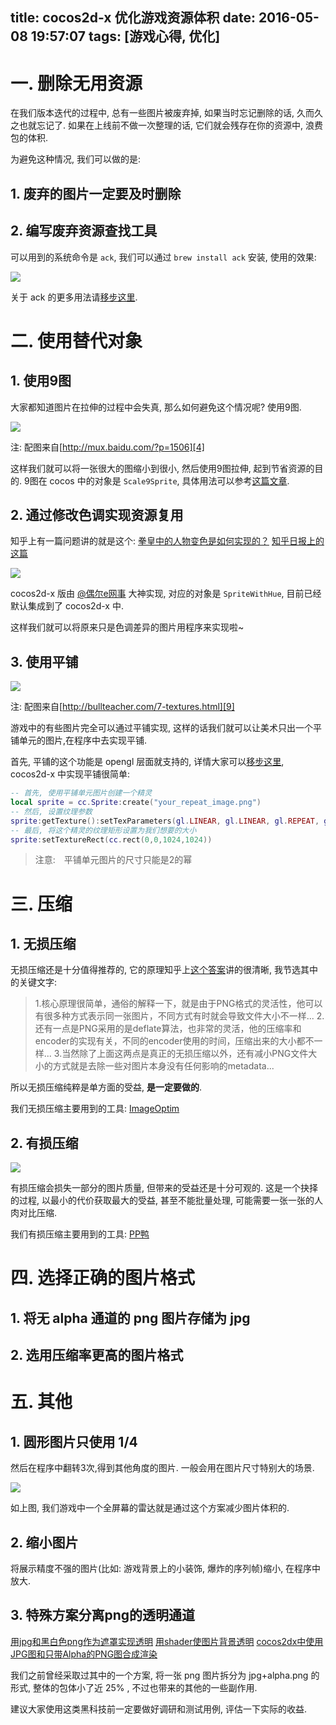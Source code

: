 title: cocos2d-x 优化游戏资源体积
date: 2016-05-08 19:57:07
tags: [游戏心得, 优化]
---


# 一. 删除无用资源

在我们版本迭代的过程中, 总有一些图片被废弃掉, 如果当时忘记删除的话, 久而久之也就忘记了. 如果在上线前不做一次整理的话, 它们就会残存在你的资源中, 浪费包的体积.

为避免这种情况, 我们可以做的是:

## 1. 废弃的图片一定要及时删除
## 2. 编写废弃资源查找工具

可以用到的系统命令是 `ack`, 我们可以通过 `brew install ack` 安装, 使用的效果:

![][1]

关于 ack 的更多用法请[移步这里][2].

# 二. 使用替代对象

## 1. 使用9图

大家都知道图片在拉伸的过程中会失真, 那么如何避免这个情况呢? 使用9图. 

![][3]

注: 配图来自[http://mux.baidu.com/?p=1506][4]

这样我们就可以将一张很大的图缩小到很小, 然后使用9图拉伸, 起到节省资源的目的. 9图在 cocos 中的对象是 `Scale9Sprite`, 具体用法可以参考[这篇文章][5].

## 2. 通过修改色调实现资源复用

知乎上有一篇问题讲的就是这个:
[拳皇中的人物变色是如何实现的？][19]
[知乎日报上的这篇][18]

![][6]

cocos2d-x 版由 [@偶尔e网事][7] 大神实现, 对应的对象是 `SpriteWithHue`, 目前已经默认集成到了 cocos2d-x 中.

这样我们就可以将原来只是色调差异的图片用程序来实现啦~

## 3. 使用平铺

![][8]

注: 配图来自[http://bullteacher.com/7-textures.html][9]

游戏中的有些图片完全可以通过平铺实现, 这样的话我们就可以让美术只出一个平铺单元的图片,在程序中去实现平铺.

首先, 平铺的这个功能是 opengl 层面就支持的, 详情大家可以[移步这里][9], cocos2d-x 中实现平铺很简单:

```lua
-- 首先, 使用平铺单元图片创建一个精灵
local sprite = cc.Sprite:create("your_repeat_image.png")
-- 然后, 设置纹理参数
sprite:getTexture():setTexParameters(gl.LINEAR, gl.LINEAR, gl.REPEAT, gl.REPEAT)
-- 最后, 将这个精灵的纹理矩形设置为我们想要的大小
sprite:setTextureRect(cc.rect(0,0,1024,1024))
```

> 注意:　平铺单元图片的尺寸只能是2的幂


# 三. 压缩

## 1. 无损压缩

无损压缩还是十分值得推荐的, 它的原理知乎上[这个答案][10]讲的很清晰, 我节选其中的关键文字:
> 1.核心原理很简单，通俗的解释一下，就是由于PNG格式的灵活性，他可以有很多种方式表示同一张图片，不同方式有时就会导致文件大小不一样...
> 2.还有一点是PNG采用的是deflate算法，也非常的灵活，他的压缩率和encoder的实现有关，不同的encoder使用的时间，压缩出来的大小都不一样...
> 3.当然除了上面这两点是真正的无损压缩以外，还有减小PNG文件大小的方式就是去除一些对图片本身没有任何影响的metadata...

所以无损压缩纯粹是单方面的受益, **是一定要做的**.

我们无损压缩主要用到的工具: [ImageOptim][11]

## 2. 有损压缩

![][12]

有损压缩会损失一部分的图片质量, 但带来的受益还是十分可观的. 这是一个抉择的过程, 以最小的代价获取最大的受益, 甚至不能批量处理, 可能需要一张一张的人肉对比压缩.

我们有损压缩主要用到的工具: [PP鸭][13]


# 四. 选择正确的图片格式

## 1. 将无 alpha 通道的 png 图片存储为 jpg
## 2. 选用压缩率更高的图片格式

# 五. 其他

## 1. 圆形图片只使用 1/4

然后在程序中翻转3次,得到其他角度的图片. 一般会用在图片尺寸特别大的场景. 

![][14]

如上图, 我们游戏中一个全屏幕的雷达就是通过这个方案减少图片体积的.

## 2. 缩小图片

将展示精度不强的图片(比如: 游戏背景上的小装饰, 爆炸的序列帧)缩小, 在程序中放大. 

## 3. 特殊方案分离png的透明通道

[用jpg和黑白色png作为遮罩实现透明][15]
[用shader使图片背景透明][16]
[cocos2dx中使用JPG图和只带Alpha的PNG图合成渲染][17]

我们之前曾经采取过其中的一个方案, 将一张 png 图片拆分为 jpg+alpha.png 的形式, 整体的包体小了近 25% , 不过也带来的其他的一些副作用.

建议大家使用这类黑科技前一定要做好调研和测试用例, 评估一下实际的收益.

[1]: http://ww2.sinaimg.cn/large/7f870d23gw1f3upxy29uej20iy083gna.jpg
[2]: http://beyondgrep.com/documentation/
[3]: http://ww2.sinaimg.cn/large/7f870d23gw1f3uqafyaevj206t04mjrj.jpg
[4]: http://mux.baidu.com/?p=1506
[5]: http://shahdza.blog.51cto.com/2410787/1543284
[6]: http://ww4.sinaimg.cn/large/7f870d23gw1f3uqjn3tz0j20ig08at9r.jpg
[7]: https://fusijie.github.io/2015/05/27/sprite-with-hue/
[8]: http://ww4.sinaimg.cn/large/7f870d23gw1f3ur1pd7j5j20m8069tbd.jpg
[9]: http://bullteacher.com/7-textures.html
[10]: https://www.zhihu.com/question/23752454
[11]: https://imageoptim.com/mac
[12]: http://ww1.sinaimg.cn/large/7f870d23gw1f3uvav83k9j20g707fabp.jpg
[13]: http://ppduck.com/
[14]: http://ww4.sinaimg.cn/large/7f870d23gw1f3uvnfb31aj20hd09v74p.jpg
[15]: http://www.cocoachina.com/bbs/read.php?tid-201144.html
[16]: http://blog.csdn.net/dawn_moon/article/details/8631783
[17]: http://www.cnblogs.com/elang/p/4104452.html
[18]: http://daily.zhihu.com/story/4797855
[19]: https://www.zhihu.com/question/31133351